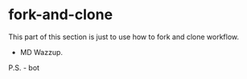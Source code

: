 # fork-and-clone

This part of this section is just to use how to fork and clone workflow. 

- MD Wazzup.

P.S. - bot
